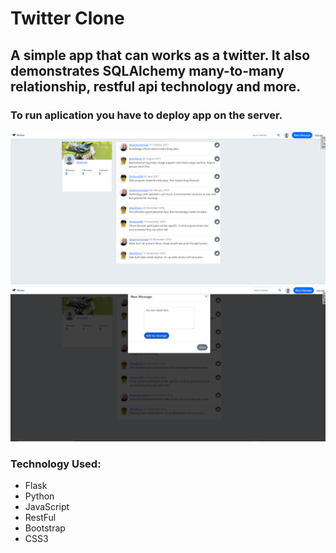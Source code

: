 # Twitter Clone

## A simple app that can works as a twitter. It also demonstrates SQLAlchemy many-to-many relationship, restful api technology and more. 
### To run aplication you have to deploy app on the server.

<img src="https://raw.githubusercontent.com/Spartak-Belov-Floresku/img-jg/main/twitter-clone-1.png">

<img src="https://raw.githubusercontent.com/Spartak-Belov-Floresku/img-jg/main/twitter-clone-2.png">

### Technology Used:
- Flask
- Python
- JavaScript
- RestFul
- Bootstrap
- CSS3

